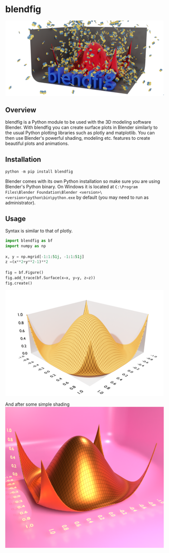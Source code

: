 # blendfig

![](https://github.com/stanrusak/stanrusak.github.io/blob/main/files/projects/blendfig/banner.png?raw=true)

## Overview

blendfig is a Python module to be used with the 3D modeling software Blender. With blendfig you can create surface plots in Blender similarly to the usual Python plotting libraries such as plotly and matplotlib. You can then use Blender's powerful shading, modeling etc. features to create beautiful plots and animations.

## Installation

```python
python -m pip install blendfig
```

Blender comes with its own Python installation so make sure you are using Blender's Python binary. On Windows it is located at `C:\Program Files\Blender Foundation\Blender <version>\<version>\python\bin\python.exe` by default (you may need to run as administrator).

## Usage

Syntax is similar to that of plotly.

```python
import blendfig as bf
import numpy as np

x, y = np.mgrid[-1:1:51j, -1:1:51j]
z =(x**2+y**2-1)**2

fig = bf.Figure()
fig.add_trace(bf.Surface(x=x, y=y, z=z))
fig.create()

```

![Example](https://github.com/stanrusak/stanrusak.github.io/blob/main/files/projects/blendfig/example.png?raw=true)

And after some simple shading
![After shading](https://github.com/stanrusak/stanrusak.github.io/blob/main/files/projects/blendfig/example_shaded.png?raw=true)
